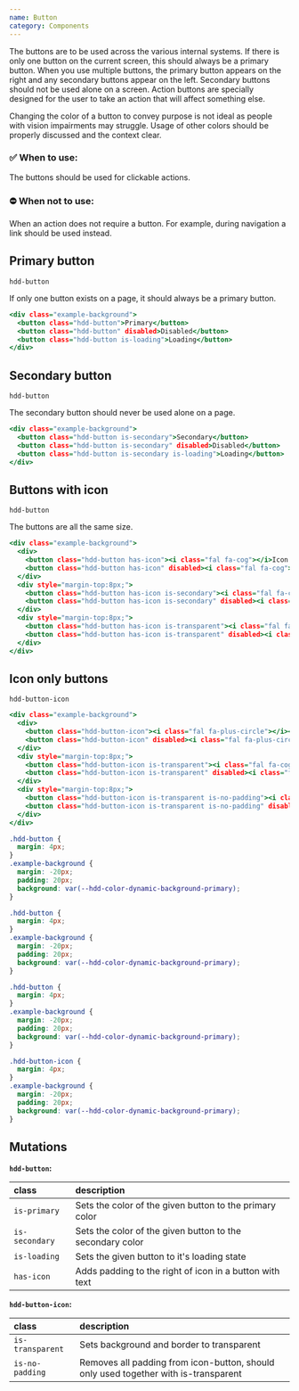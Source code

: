 ```yaml
---
name: Button
category: Components
---
```


The buttons are to be used across the various internal systems. If there is only one button on the current screen, this should always be a primary button. When you use multiple buttons, the primary button appears on the right and any secondary buttons appear on the left. Secondary buttons should not be used alone on a screen. Action buttons are specially designed for the user to take an action that will affect something else.

Changing the color of a button to convey purpose is not ideal as people with vision impairments may struggle. Usage of other colors should be properly discussed and the context clear.

### ✅ When to use: 
The buttons should be used for clickable actions. 

### ⛔ When not to use:
When an action does not require a button. For example, during navigation a link should be used instead.


## Primary button
`hdd-button`

If only one button exists on a page, it should always be a primary button. 

```primary-button.html
<div class="example-background">
  <button class="hdd-button">Primary</button>
  <button class="hdd-button" disabled>Disabled</button>
  <button class="hdd-button is-loading">Loading</button>
</div>
```

## Secondary button
`hdd-button`

The secondary button should never be used alone on a page.

```secondary-button.html
<div class="example-background">
  <button class="hdd-button is-secondary">Secondary</button>
  <button class="hdd-button is-secondary" disabled>Disabled</button>
  <button class="hdd-button is-secondary is-loading">Loading</button>
</div>
```

## Buttons with icon
`hdd-button`

The buttons are all the same size.

```with-icon-button.html
<div class="example-background">
  <div>
    <button class="hdd-button has-icon"><i class="fal fa-cog"></i>Icon button</button>
    <button class="hdd-button has-icon" disabled><i class="fal fa-cog"></i>Icon button</button>
  </div>
  <div style="margin-top:8px;">
    <button class="hdd-button has-icon is-secondary"><i class="fal fa-cog"></i>Icon button</button>
    <button class="hdd-button has-icon is-secondary" disabled><i class="fal fa-cog"></i>Icon button</button>
  </div>
  <div style="margin-top:8px;">
    <button class="hdd-button has-icon is-transparent"><i class="fal fa-cog"></i>Icon button</button>
    <button class="hdd-button has-icon is-transparent" disabled><i class="fal fa-cog"></i>Icon button</button>
  </div>
</div>
```

## Icon only buttons
`hdd-button-icon`


```icon-button.html
<div class="example-background">
  <div>
    <button class="hdd-button-icon"><i class="fal fa-plus-circle"></i></button>
    <button class="hdd-button-icon" disabled><i class="fal fa-plus-circle"></i></button>
  </div>
  <div style="margin-top:8px;">
    <button class="hdd-button-icon is-transparent"><i class="fal fa-cog"></i></button>
    <button class="hdd-button-icon is-transparent" disabled><i class="fal fa-cog"></i></button>
  </div>
  <div style="margin-top:8px;">
    <button class="hdd-button-icon is-transparent is-no-padding"><i class="fal fa-arrow-right"></i></button>
    <button class="hdd-button-icon is-transparent is-no-padding" disabled><i class="fal fa-arrow-right"></i></button>
  </div>
</div>
```

```primary-button.css  hidden
.hdd-button {
  margin: 4px; 
}
.example-background {
  margin: -20px;
  padding: 20px;
  background: var(--hdd-color-dynamic-background-primary);
}
```
```secondary-button.css  hidden
.hdd-button {
  margin: 4px;
}
.example-background {
  margin: -20px;
  padding: 20px;
  background: var(--hdd-color-dynamic-background-primary);
}
```
```with-icon-button.css  hidden
.hdd-button {
  margin: 4px;
}
.example-background {
  margin: -20px;
  padding: 20px;
  background: var(--hdd-color-dynamic-background-primary);
}
```
```icon-button.css  hidden
.hdd-button-icon {
  margin: 4px;
}
.example-background {
  margin: -20px;
  padding: 20px;
  background: var(--hdd-color-dynamic-background-primary);
}
```

## Mutations
**`hdd-button`:**

| class | description|
| :--- | :--- |
| `is-primary` | Sets the color of the given button to the primary color |
| `is-secondary` | Sets the color of the given button to the secondary color |
| `is-loading` | Sets the given button to it's loading state |
| `has-icon` | Adds padding to the right of icon in a button with text |

**`hdd-button-icon`:**

| class | description|
| :--- | :--- |
| `is-transparent` | Sets background and border to transparent |
| `is-no-padding` | Removes all padding from icon-button, should only used together with is-transparent |

